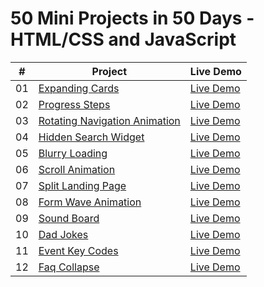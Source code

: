 # 50 Mini Projects in 50 Days - HTML/CSS and JavaScript


|  #  | Project                                                                                                                     | Live Demo                                                                         |
| :-: | --------------------------------------------------------------------------------------------------------------------------- | --------------------------------------------------------------------------------- |
| 01  | [Expanding Cards](https://github.com/maverickmaruthi/50projects50days/tree/main/expanding-cards)                             | [Live Demo](https://50mini-projects-50days.netlify.app/expanding-cards/index.html)               |
| 02  | [Progress Steps](https://github.com/maverickmaruthi/50projects50days/tree/main/progress-steps)                               | [Live Demo](https://50mini-projects-50days.netlify.app/progress-steps/index.html)                |
| 03  | [Rotating Navigation Animation](https://50mini-projects-50days.netlify.app//projects/rotating-navigation/)         | [Live Demo](https://50mini-projects-50days.netlify.app/rotating-navigation/index.html) |
| 04  | [Hidden Search Widget](https://github.com/maverickmaruthi/50projects50days/tree/main/hidden-search-widget)                          | [Live Demo](https://50mini-projects-50days.netlify.app/hidden-search-widget/index.html)          |
| 05  | [Blurry Loading](https://github.com/maverickmaruthi/50projects50days/tree/main/blurry-loading)                               | [Live Demo](https://50mini-projects-50days.netlify.app/blurry-loading/index.html)                |
| 06  | [Scroll Animation](https://github.com/maverickmaruthi/50projects50days/tree/main/scroll-animation)                               | [Live Demo](https://50mini-projects-50days.netlify.app/scroll-animation/index.html)                |
| 07  | [Split Landing Page](https://github.com/maverickmaruthi/50projects50days/tree/main/split-landing-page)                               | [Live Demo](https://50mini-projects-50days.netlify.app/split-landing-page/index.html)                |
| 08  | [Form Wave Animation](https://github.com/maverickmaruthi/50projects50days/tree/main/form-wave-animation)                               | [Live Demo](https://50mini-projects-50days.netlify.app/form-wave-animation/index.html)                |
| 09  | [Sound Board](https://github.com/maverickmaruthi/50projects50days/tree/main/sound-board)                               | [Live Demo](https://50mini-projects-50days.netlify.app/sound-board/index.html)                |
| 10  | [Dad Jokes](https://github.com/maverickmaruthi/50projects50days/tree/main/dad-jokes)                               | [Live Demo](https://50mini-projects-50days.netlify.app/dad-jokes/index.html)                |
| 11  | [Event Key Codes](https://github.com/maverickmaruthi/50projects50days/tree/main/event-key-codes)                               | [Live Demo](https://50mini-projects-50days.netlify.app/event-key-codes/index.html)                |
| 12 | [Faq Collapse](https://github.com/maverickmaruthi/50projects50days/tree/main/faq-collapse)                               | [Live Demo](https://50mini-projects-50days.netlify.app/faq-collapse/index.html)                |